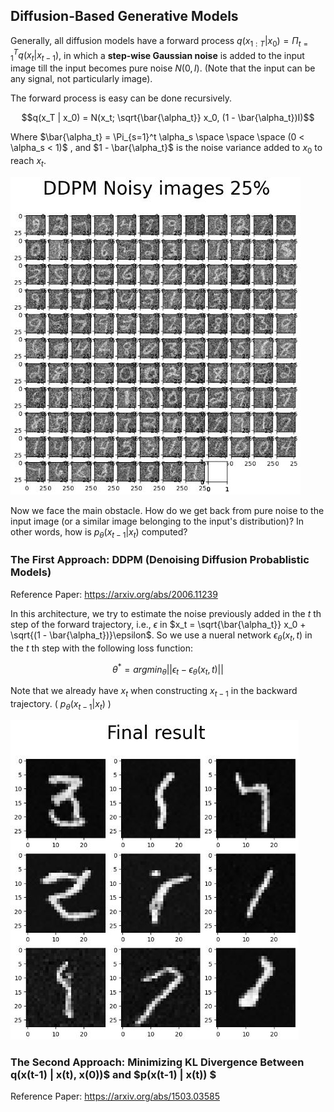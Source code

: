 ## Diffusion-Based Generative Models

Generally, all diffusion models have a forward process $q(x_{1:T} | x_0) = \Pi_{t = 1}^T q(x_t|x_{t-1})$, in which a **step-wise Gaussian noise** is added to the input image till the input becomes pure noise $N(0, I)$. (Note that the input can be any signal, not particularly image). 

The forward process is easy can be done recursively.

$$q(x_T | x_0) = N(x_t; \sqrt{\bar{\alpha_t}} x_0, (1 - \bar{\alpha_t})I)$$

Where $\bar{\alpha_t} = \Pi_{s=1}^t \alpha_s \space \space \space (0 < \alpha_s < 1)$ , and $1 - \bar{\alpha_t}$ is the noise variance added to $x_0$ to reach $x_t$.

![img0](./images/c1.JPG)

Now we face the main obstacle. How do we get back from pure noise to the input image (or a similar image belonging to the input's distribution)? In other words, how is $p_{\theta}(x_{t-1} | x_t)$ computed?


### The First Approach: DDPM (Denoising Diffusion Probablistic Models)

Reference Paper: https://arxiv.org/abs/2006.11239

In this architecture, we try to estimate the noise previously added in the $t$ th step of the forward trajectory, i.e., $\epsilon$ in $x_t = \sqrt{\bar{\alpha_t}} x_0 + \sqrt{(1 - \bar{\alpha_t})}\epsilon$. So we use a nueral network $\epsilon_{\theta}(x_t, t)$ in the $t$ th step with the following loss function: 

$${\theta}^* = argmin_{\theta} || \epsilon_t - \epsilon_{\theta}(x_t, t) ||$$

Note that we already have $x_t$ when constructing $x_{t-1}$ in the backward trajectory. ( $p_{\theta}(x_{t-1} | x_t)$ )

![img0](./images/c2.JPG)

### The Second Approach: Minimizing KL Divergence Between q(x(t-1) | x(t), x(0))$ and $p(x(t-1) | x(t)) $

Reference Paper: https://arxiv.org/abs/1503.03585


